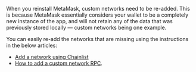 When you reinstall MetaMask, custom networks need to be re-added. This is because MetaMask essentially considers your wallet to be a completely new instance of the app, and will not retain any of the data that was previously stored locally — custom networks being one example.


You can easily re-add the networks that are missing using the instructions in the below articles:


* [Add a network using Chainlist](https://support.metamask.io/hc/en-us/articles/360058992772)
* [How to add a custom network RPC](https://support.metamask.io/hc/en-us/articles/360043227612).
